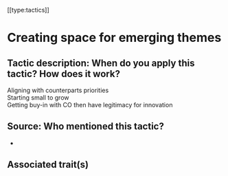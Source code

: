 [[type:tactics]]

# Creating space for emerging themes

## Tactic description: When do you apply this tactic? How does it work?

Aligning with counterparts priorities  
Starting small to grow  
Getting buy-in with CO then have legitimacy for innovation

## Source: Who mentioned this tactic?

-

## Associated trait(s)
  


## 
  


##